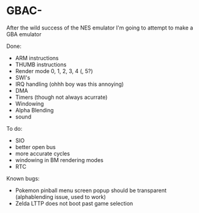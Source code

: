 # GBAC-
After the wild success of the NES emulator I'm going to attempt to make a GBA emulator

Done:
  - ARM instructions
  - THUMB instructions
  - Render mode 0, 1, 2, 3, 4 (, 5?)
  - SWI's
  - IRQ handling (ohhh boy was this annoying)
  - DMA
  - Timers (though not always acurrate)
  - Windowing
  - Alpha Blending
  - sound
  
To do:
  - SIO
  - better open bus
  - more accurate cycles
  - windowing in BM rendering modes
  - RTC

Known bugs:
  - Pokemon pinball menu screen popup should be transparent (alphablending issue, used to work)
  - Zelda LTTP does not boot past game selection
  
